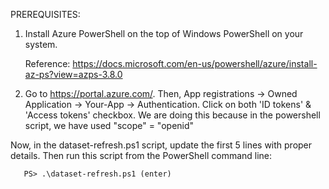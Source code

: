 PREREQUISITES:

1. Install Azure PowerShell on the top of Windows PowerShell on your system.

    Reference: https://docs.microsoft.com/en-us/powershell/azure/install-az-ps?view=azps-3.8.0

2. Go to https://portal.azure.com/. Then, App registrations -> Owned Application -> Your-App -> Authentication. Click on both 'ID tokens' & 'Access tokens' checkbox.
	We are doing this because in the powershell script, we have used "scope" = "openid"


Now, in the dataset-refresh.ps1 script, update the first 5 lines with proper details. Then run this script from the PowerShell command line:

       PS> .\dataset-refresh.ps1 (enter)
